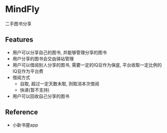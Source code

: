 # MindFly

二手图书分享

## Features

- 用户可以分享自己的图书, 并能够管理分享的图书
- 用户分享的图书会交由驿站管理
- 用户可以借阅别人分享的图书, 需要一定的IQ豆作为保底, 平台收取一定比例的IQ豆作为平台费
- 借阅方式
    - 自取, 超过一定天数未取, 则取消本次借阅
    - 快递(暂不支持)
- 用户可以回收自己分享的图书

## Reference

- 小新书屋app

